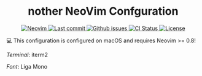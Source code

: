 <h1 align="center">nother NeoVim Confguration</h1>
<div align="center"><p>
    <a href="https://github.com/neovim/neovim">
      <img src="https://img.shields.io/badge/Neovim-0.8.0-blueviolet.svg?style=flat-square&logo=Neovim&color=90E59A&logoColor=white" alt="Neovim"/>
    </a>
    <a href="https://github.com/wc-dev/nvim/pulse">
      <img src="https://img.shields.io/github/last-commit/wc-dev/nvim" alt="Last commit"/>
    </a>
    <a href="https://github.com/wc-dev/nvim/issues">
      <img src="https://img.shields.io/github/issues/wc-dev/nvim.svg?style=flat-square&label=Issues&color=F05F40" alt="Github issues"/>
    </a>
    <a href="https://github.com/wc-dev/nvim/actions/workflows/ci.yml">
      <img src="https://github.com/wc-dev/nvim/actions/workflows/ci.yml/badge.svg" alt="CI Status"/>
    </a>
    <a href="https://github.com/wc-dev/nvim/blob/main/LICENSE">
      <img src="https://img.shields.io/github/license/wc-dev/nvim?style=flat-square&logo=MIT&label=License" alt="License"/>
    </a>
</p>

</div>

💻 This configuration is configured on macOS and requires Neovim >= 0.8!

_Terminal_: iterm2

_Font_: Liga Mono
